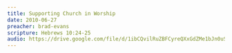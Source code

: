 ```yaml
---
title: Supporting Church in Worship
date: 2010-06-27
preacher: brad-evans
scripture: Hebrews 10:24-25
audio: https://drive.google.com/file/d/1ibCQvilRuZBFCyreQXxGdZMe1bJn0uSp/view
---
```

